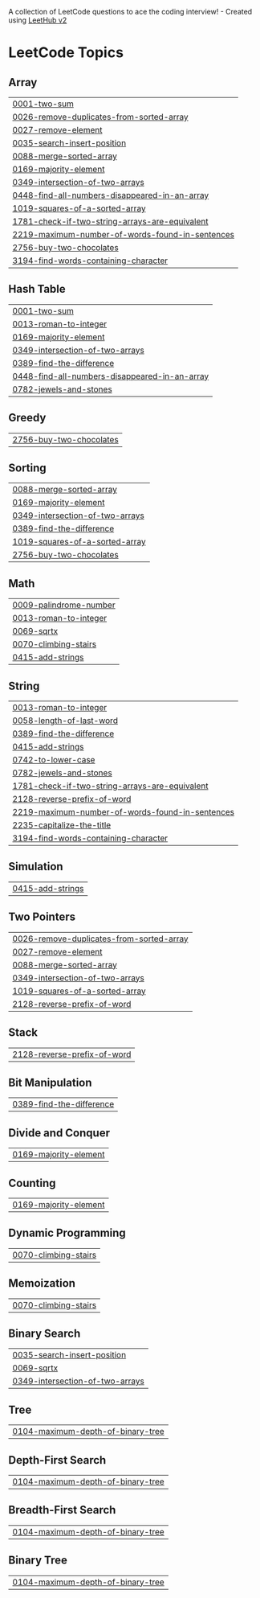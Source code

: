 A collection of LeetCode questions to ace the coding interview! - Created using [LeetHub v2](https://github.com/arunbhardwaj/LeetHub-2.0)
<!---LeetCode Topics Start-->
# LeetCode Topics
## Array
|  |
| ------- |
| [0001-two-sum](https://github.com/Javidcp/leetcode/tree/master/0001-two-sum) |
| [0026-remove-duplicates-from-sorted-array](https://github.com/Javidcp/leetcode/tree/master/0026-remove-duplicates-from-sorted-array) |
| [0027-remove-element](https://github.com/Javidcp/leetcode/tree/master/0027-remove-element) |
| [0035-search-insert-position](https://github.com/Javidcp/leetcode/tree/master/0035-search-insert-position) |
| [0088-merge-sorted-array](https://github.com/Javidcp/leetcode/tree/master/0088-merge-sorted-array) |
| [0169-majority-element](https://github.com/Javidcp/leetcode/tree/master/0169-majority-element) |
| [0349-intersection-of-two-arrays](https://github.com/Javidcp/leetcode/tree/master/0349-intersection-of-two-arrays) |
| [0448-find-all-numbers-disappeared-in-an-array](https://github.com/Javidcp/leetcode/tree/master/0448-find-all-numbers-disappeared-in-an-array) |
| [1019-squares-of-a-sorted-array](https://github.com/Javidcp/leetcode/tree/master/1019-squares-of-a-sorted-array) |
| [1781-check-if-two-string-arrays-are-equivalent](https://github.com/Javidcp/leetcode/tree/master/1781-check-if-two-string-arrays-are-equivalent) |
| [2219-maximum-number-of-words-found-in-sentences](https://github.com/Javidcp/leetcode/tree/master/2219-maximum-number-of-words-found-in-sentences) |
| [2756-buy-two-chocolates](https://github.com/Javidcp/leetcode/tree/master/2756-buy-two-chocolates) |
| [3194-find-words-containing-character](https://github.com/Javidcp/leetcode/tree/master/3194-find-words-containing-character) |
## Hash Table
|  |
| ------- |
| [0001-two-sum](https://github.com/Javidcp/leetcode/tree/master/0001-two-sum) |
| [0013-roman-to-integer](https://github.com/Javidcp/leetcode/tree/master/0013-roman-to-integer) |
| [0169-majority-element](https://github.com/Javidcp/leetcode/tree/master/0169-majority-element) |
| [0349-intersection-of-two-arrays](https://github.com/Javidcp/leetcode/tree/master/0349-intersection-of-two-arrays) |
| [0389-find-the-difference](https://github.com/Javidcp/leetcode/tree/master/0389-find-the-difference) |
| [0448-find-all-numbers-disappeared-in-an-array](https://github.com/Javidcp/leetcode/tree/master/0448-find-all-numbers-disappeared-in-an-array) |
| [0782-jewels-and-stones](https://github.com/Javidcp/leetcode/tree/master/0782-jewels-and-stones) |
## Greedy
|  |
| ------- |
| [2756-buy-two-chocolates](https://github.com/Javidcp/leetcode/tree/master/2756-buy-two-chocolates) |
## Sorting
|  |
| ------- |
| [0088-merge-sorted-array](https://github.com/Javidcp/leetcode/tree/master/0088-merge-sorted-array) |
| [0169-majority-element](https://github.com/Javidcp/leetcode/tree/master/0169-majority-element) |
| [0349-intersection-of-two-arrays](https://github.com/Javidcp/leetcode/tree/master/0349-intersection-of-two-arrays) |
| [0389-find-the-difference](https://github.com/Javidcp/leetcode/tree/master/0389-find-the-difference) |
| [1019-squares-of-a-sorted-array](https://github.com/Javidcp/leetcode/tree/master/1019-squares-of-a-sorted-array) |
| [2756-buy-two-chocolates](https://github.com/Javidcp/leetcode/tree/master/2756-buy-two-chocolates) |
## Math
|  |
| ------- |
| [0009-palindrome-number](https://github.com/Javidcp/leetcode/tree/master/0009-palindrome-number) |
| [0013-roman-to-integer](https://github.com/Javidcp/leetcode/tree/master/0013-roman-to-integer) |
| [0069-sqrtx](https://github.com/Javidcp/leetcode/tree/master/0069-sqrtx) |
| [0070-climbing-stairs](https://github.com/Javidcp/leetcode/tree/master/0070-climbing-stairs) |
| [0415-add-strings](https://github.com/Javidcp/leetcode/tree/master/0415-add-strings) |
## String
|  |
| ------- |
| [0013-roman-to-integer](https://github.com/Javidcp/leetcode/tree/master/0013-roman-to-integer) |
| [0058-length-of-last-word](https://github.com/Javidcp/leetcode/tree/master/0058-length-of-last-word) |
| [0389-find-the-difference](https://github.com/Javidcp/leetcode/tree/master/0389-find-the-difference) |
| [0415-add-strings](https://github.com/Javidcp/leetcode/tree/master/0415-add-strings) |
| [0742-to-lower-case](https://github.com/Javidcp/leetcode/tree/master/0742-to-lower-case) |
| [0782-jewels-and-stones](https://github.com/Javidcp/leetcode/tree/master/0782-jewels-and-stones) |
| [1781-check-if-two-string-arrays-are-equivalent](https://github.com/Javidcp/leetcode/tree/master/1781-check-if-two-string-arrays-are-equivalent) |
| [2128-reverse-prefix-of-word](https://github.com/Javidcp/leetcode/tree/master/2128-reverse-prefix-of-word) |
| [2219-maximum-number-of-words-found-in-sentences](https://github.com/Javidcp/leetcode/tree/master/2219-maximum-number-of-words-found-in-sentences) |
| [2235-capitalize-the-title](https://github.com/Javidcp/leetcode/tree/master/2235-capitalize-the-title) |
| [3194-find-words-containing-character](https://github.com/Javidcp/leetcode/tree/master/3194-find-words-containing-character) |
## Simulation
|  |
| ------- |
| [0415-add-strings](https://github.com/Javidcp/leetcode/tree/master/0415-add-strings) |
## Two Pointers
|  |
| ------- |
| [0026-remove-duplicates-from-sorted-array](https://github.com/Javidcp/leetcode/tree/master/0026-remove-duplicates-from-sorted-array) |
| [0027-remove-element](https://github.com/Javidcp/leetcode/tree/master/0027-remove-element) |
| [0088-merge-sorted-array](https://github.com/Javidcp/leetcode/tree/master/0088-merge-sorted-array) |
| [0349-intersection-of-two-arrays](https://github.com/Javidcp/leetcode/tree/master/0349-intersection-of-two-arrays) |
| [1019-squares-of-a-sorted-array](https://github.com/Javidcp/leetcode/tree/master/1019-squares-of-a-sorted-array) |
| [2128-reverse-prefix-of-word](https://github.com/Javidcp/leetcode/tree/master/2128-reverse-prefix-of-word) |
## Stack
|  |
| ------- |
| [2128-reverse-prefix-of-word](https://github.com/Javidcp/leetcode/tree/master/2128-reverse-prefix-of-word) |
## Bit Manipulation
|  |
| ------- |
| [0389-find-the-difference](https://github.com/Javidcp/leetcode/tree/master/0389-find-the-difference) |
## Divide and Conquer
|  |
| ------- |
| [0169-majority-element](https://github.com/Javidcp/leetcode/tree/master/0169-majority-element) |
## Counting
|  |
| ------- |
| [0169-majority-element](https://github.com/Javidcp/leetcode/tree/master/0169-majority-element) |
## Dynamic Programming
|  |
| ------- |
| [0070-climbing-stairs](https://github.com/Javidcp/leetcode/tree/master/0070-climbing-stairs) |
## Memoization
|  |
| ------- |
| [0070-climbing-stairs](https://github.com/Javidcp/leetcode/tree/master/0070-climbing-stairs) |
## Binary Search
|  |
| ------- |
| [0035-search-insert-position](https://github.com/Javidcp/leetcode/tree/master/0035-search-insert-position) |
| [0069-sqrtx](https://github.com/Javidcp/leetcode/tree/master/0069-sqrtx) |
| [0349-intersection-of-two-arrays](https://github.com/Javidcp/leetcode/tree/master/0349-intersection-of-two-arrays) |
## Tree
|  |
| ------- |
| [0104-maximum-depth-of-binary-tree](https://github.com/Javidcp/leetcode/tree/master/0104-maximum-depth-of-binary-tree) |
## Depth-First Search
|  |
| ------- |
| [0104-maximum-depth-of-binary-tree](https://github.com/Javidcp/leetcode/tree/master/0104-maximum-depth-of-binary-tree) |
## Breadth-First Search
|  |
| ------- |
| [0104-maximum-depth-of-binary-tree](https://github.com/Javidcp/leetcode/tree/master/0104-maximum-depth-of-binary-tree) |
## Binary Tree
|  |
| ------- |
| [0104-maximum-depth-of-binary-tree](https://github.com/Javidcp/leetcode/tree/master/0104-maximum-depth-of-binary-tree) |
<!---LeetCode Topics End-->